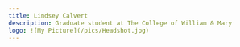 ```yaml
---
title: Lindsey Calvert
description: Graduate student at The College of William & Mary
logo: ![My Picture](/pics/Headshot.jpg)
---
```


